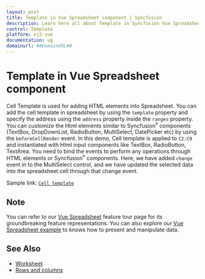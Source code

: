 ```yaml
---
layout: post
title: Template in Vue Spreadsheet component | Syncfusion
description: Learn here all about Template in Syncfusion Vue Spreadsheet component of Syncfusion Essential JS 2 and more.
control: Template 
platform: ej2-vue
documentation: ug
domainurl: ##DomainURL##
---
```


# Template in Vue Spreadsheet component

Cell Template is used for adding HTML elements into Spreadsheet. You can add the cell template in spreadsheet by using the `template` property and specify the address using the `address` property inside the `ranges` property. You can customize the Html elements similar to Syncfusion<sup style="font-size:70%">&reg;</sup> components (TextBox, DropDownList, RadioButton, MultiSelect, DatePicker etc) by using the `beforeCellRender` event. In this demo, Cell template is applied to `C2:C9` and instantiated with Html input components like TextBox, RadioButton, TextArea. You need to bind the events to perform any operations through HTML elements or Syncfusion<sup style="font-size:70%">&reg;</sup> components. Here, we have added `change` event in to the MultiSelect control, and we have updated the selected data into the spreadsheet cell through that change event.

<!-- ```
<template>
 <ejs-spreadsheet id="spreadsheet" ref="spreadsheet" :showRibbon="false" :allowResizing="false" :showFormulaBar="false" :allowOpen="false" :allowSave="false" :scrollSettings="scrollSettings" :created="created" :allowEditing="false" :selectionSettings="selectionSettings">
        <e-sheets>
          <e-sheet name="Registration Form" :rowCount="40" :colCount="30" :showGridLines="false">
            <e-ranges>
              <e-range :template="nameTextbox" address="C2"></e-range>
              <e-range :template="dobTextbox" address="C3"></e-range>
              <e-range :template="genderRadiobutton" address="C4"></e-range>
              <e-range :template="dropdownlist" address="C5"></e-range>
              <e-range :template="multiselect" address="C6"></e-range>
              <e-range :template="mobileTextbox" address="C7"></e-range>
              <e-range :template="emailTextbox" address="C8"></e-range>
              <e-range :template="addressTextbox" address="C9"></e-range>
              <e-range :template="addButton" address="C11"></e-range>
            </e-ranges>
            <e-rows>
              <e-row height=55>
                        <e-cells>
                            <e-cell index=1 value="Interview Registration Form"></e-cell>
                        </e-cells>
                    </e-row>
                    <e-row height=55>
                        <e-cells>
                            <e-cell index=1 value="Name:"></e-cell>
                        </e-cells>
                    </e-row>
                    <e-row height=45>
                        <e-cells>
                            <e-cell index=1 value="Date of Birth:"></e-cell>
                        </e-cells>
                    </e-row>
                    <e-row height=45>
                        <e-cells>
                            <e-cell index=1 value="Gender:"></e-cell>
                        </e-cells>
                    </e-row>
                    <e-row height=45>
                        <e-cells>
                            <e-cell index=1 value="Year of Experience:"></e-cell>
                        </e-cells>
                    </e-row>
                    <e-row height=45>
                        <e-cells>
                            <e-cell index=1 value="Areas of Interest:"></e-cell>
                        </e-cells>
                    </e-row>
                    <e-row height=45>
                        <e-cells>
                            <e-cell index=1 value="Mobile Number:"></e-cell>
                        </e-cells>
                    </e-row>
                    <e-row height=45>
                        <e-cells>
                            <e-cell index=1 value="Email:"></e-cell>
                        </e-cells>
                    </e-row>
                    <e-row height=82>
                        <e-cells>
                            <e-cell index=1 value="Address:"></e-cell>
                        </e-cells>
                    </e-row>
            </e-rows>
            <e-columns>
                    <e-column index=1 :width="190"></e-column>
                    <e-column :width="350"></e-column>
                </e-columns>
          </e-sheet>
        </e-sheets>
      </ejs-spreadsheet>
</template>

<script>
import Vue from "vue";
import { SpreadsheetPlugin } from "@syncfusion/ej2-vue-spreadsheet";
import nameTextboxTemplate from "./name-textbox.vue";
import dobTextboxTemplate from "./dob-textbox.vue";
import genderRadioTemplate from "./gender-radiobutton.vue";
import dropdownlistTemplate from "./dropdownlist.vue";
import multiselectTemplate from "./multiselect.vue";
import mobileTextboxTemplate  from "./mobile-textbox.vue";
import emailTextboxTemplate  from "./email-textbox.vue";
import addressTextboxTemplate  from "./address-textbox.vue";
import addButtonTemplate  from "./add-button.vue";
Vue.use(SpreadsheetPlugin);
export default {
  name: 'app',
  data () {
    return {
        scrollSettings: { isFinite: true },
      selectionSettings: { mode: 'None' },
      nameTextbox: function() {
        return { template: nameTextboxTemplate }
      },
      dobTextbox: function() {
        return { template: dobTextboxTemplate }
      },
      genderRadiobutton: function() {
        return { template: genderRadioTemplate }
      },
      dropdownlist: function() {
        return { template: dropdownlistTemplate }
      },
      multiselect: function() {
        return { template: multiselectTemplate }
      },
      mobileTextbox: function() {
        return { template: mobileTextboxTemplate }
      },
      emailTextbox: function() {
        return { template: emailTextboxTemplate }
      },
      addressTextbox: function() {
        return { template: addressTextboxTemplate }
      },
      addButton: function() {
        return { template: addButtonTemplate }
      }
    }
  },
  methods: {
    created: function() {
      var spreadsheet = this.$refs.spreadsheet;
      // Applies format to specified range
      spreadsheet.cellFormat({ fontWeight: 'bold' }, 'B2:B9');
      spreadsheet.cellFormat({ fontSize: '12pt', fontWeight: 'bold', textAlign: 'center', verticalAlign: 'middle', textDecoration: 'underline' }, 'B1');
      // Merges B1 and C1 cells
      spreadsheet.merge('B1:C1');
    }
  }
}
</script>

<style>
 @import "../node_modules/@syncfusion/ej2-vue-spreadsheet/styles/material.css";
 @import '../node_modules/@syncfusion/ej2-base/styles/material.css';  
 @import '../node_modules/@syncfusion/ej2-buttons/styles/material.css';  
 @import '../node_modules/@syncfusion/ej2-dropdowns/styles/material.css';  
 @import '../node_modules/@syncfusion/ej2-inputs/styles/material.css';  
 @import '../node_modules/@syncfusion/ej2-navigations/styles/material.css';
 @import '../node_modules/@syncfusion/ej2-popups/styles/material.css';
 @import '../node_modules/@syncfusion/ej2-splitbuttons/styles/material.css';
 @import '../node_modules/@syncfusion/ej2-grids/styles/material.css';
 @import "../node_modules/@syncfusion/ej2-spreadsheet/styles/material.css";
</style>
``` -->
Sample link: [`Cell template`](https://ej2.syncfusion.com/vue/demos/#/material/spreadsheet/cell-template)

## Note

You can refer to our [Vue Spreadsheet](https://www.syncfusion.com/vue-ui-components/vue-spreadsheet) feature tour page for its groundbreaking feature representations. You can also explore our [Vue Spreadsheet example](https://ej2.syncfusion.com/vue/demos/#/material/spreadsheet/default.html) to knows how to present and manipulate data.

## See Also

* [Worksheet](./worksheet)
* [Rows and columns](./rows-and-columns)